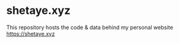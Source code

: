 # shetaye.xyz

This repository hosts the code & data behind my personal website https://shetaye.xyz
